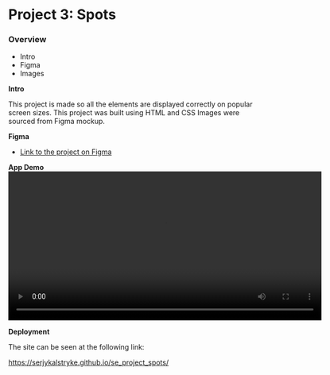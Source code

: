 # Project 3: Spots

### Overview

- Intro
- Figma
- Images

**Intro**

This project is made so all the elements are displayed correctly on popular screen sizes. This project was built using HTML and CSS
Images were sourced from Figma mockup.

**Figma**

- [Link to the project on Figma](https://www.figma.com/file/BBNm2bC3lj8QQMHlnqRsga/Sprint-3-Project-%E2%80%94-Spots?type=design&node-id=2%3A60&mode=design&t=afgNFybdorZO6cQo-1)

**App Demo**  
 <video width="630" height="300" src="https://youtu.be/6Wsc92PO_bA"></video>

**Deployment**

The site can be seen at the following link:

https://serjykalstryke.github.io/se_project_spots/
